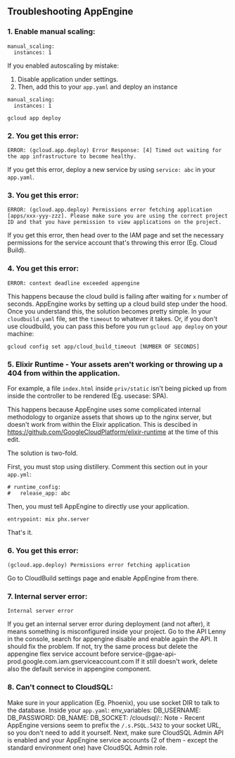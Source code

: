 ## Troubleshooting AppEngine

### 1. Enable manual scaling:
```
manual_scaling:
  instances: 1
```
If you enabled autoscaling by mistake:
1. Disable application under settings.
2. Then, add this to your `app.yaml` and deploy an instance
```
manual_scaling:
  instances: 1
```
```
gcloud app deploy
```

### 2. You get this error:
```
ERROR: (gcloud.app.deploy) Error Response: [4] Timed out waiting for the app infrastructure to become healthy.
```
If you get this error, deploy a new service by using `service: abc` in your `app.yaml`.


### 3. You get this error:
```
ERROR: (gcloud.app.deploy) Permissions error fetching application [apps/xxx-yyy-zzz]. Please make sure you are using the correct project ID and that you have permission to view applications on the project.
```
If you get this error, then head over to the IAM page and set the necessary permissions for the service account that's throwing this error (Eg. Cloud Build).

### 4. You get this error:
```
ERROR: context deadline exceeded appengine
```
This happens because the cloud build is failing after waiting for `x` number of seconds. AppEngine works by setting up a cloud build step under the hood. Once you understand this, the solution becomes pretty simple. In your `cloudbuild.yaml` file, set the `timeout` to whatever it takes. Or, if you don't use cloudbuild, you can pass this before you run `gcloud app deploy` on your machine:

`gcloud config set app/cloud_build_timeout [NUMBER OF SECONDS]`

### 5. Elixir Runtime - Your assets aren't working or throwing up a 404 from within the application.

For example, a file `index.html` inside `priv/static` isn't being picked up from inside the controller to be rendered (Eg. usecase: SPA). 

This happens because AppEngine uses some complicated internal methodology to organize assets that shows up to the nginx server, but doesn't work from within the Elixir application. This is descibed in https://github.com/GoogleCloudPlatform/elixir-runtime at the time of this edit.

The solution is two-fold.

First, you must stop using distillery. Comment this section out in your `app.yml`:
```
# runtime_config:
#   release_app: abc
```
Then, you must tell AppEngine to directly use your application.
```
entrypoint: mix phx.server
```
That's it.

### 6. You get this error:
```
(gcloud.app.deploy) Permissions error fetching application
```
Go to CloudBuild settings page and enable AppEngine from there.

### 7. Internal server error:
```
Internal server error
```
If you get an internal server error during deployment (and not after), it means something is misconfigured inside your project.
Go to the API Lenny in the console, search for appengine disable and enable again the API. It should fix the problem.
If not, try the same process but delete the appengine flex service account before service-<project number>@gae-api-prod.google.com.iam.gserviceaccount.com
If it still doesn't work, delete also the default service in appengine component.

### 8. Can't connect to CloudSQL:
Make sure in your application (Eg. Phoenix), you use socket DIR to talk to the database.
Inside your `app.yaml`:
env_variables:
  DB_USERNAME: <username>
  DB_PASSWORD: <password>
  DB_NAME: <db name>
  DB_SOCKET: /cloudsql/<instance name>:<region>:<db name>
Note - Recent AppEngine versions seem to prefix the `/.s.PSQL.5432` to your socket URL, so you don't need to add it yourself.
Next, make sure CloudSQL Admin API is enabled and your AppEngine service accounts (2 of them - except the standard environment one) have CloudSQL Admin role.
